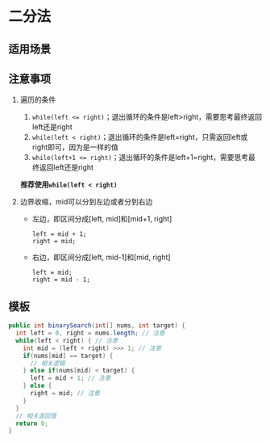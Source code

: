 # 二分法

## 适用场景

## 注意事项

1. 遍历的条件

   1. `while(left <= right)`；退出循环的条件是left>right，需要思考最终返回left还是right
   2. `while(left < right)`；退出循环的条件是left=right，只需返回left或right即可，因为是一样的值
   3. `while(left+1 <= right)`；退出循环的条件是left+1=right，需要思考最终返回left还是right

   **推荐使用`while(left < right)`**

2. 边界收缩，mid可以分到左边或者分到右边

   - 左边，即区间分成[left, mid]和[mid+1, right]

     ```
     left = mid + 1;
     right = mid;
     ```

   - 右边，即区间分成[left, mid-1]和[mid, right]

     ```
     left = mid;
     right = mid - 1;
     ```

     

## 模板

```java
public int binarySearch(int[] nums, int target) {
  int left = 0, right = nums.length; // 注意
  while(left < right) { // 注意
    int mid = (left + right) >>> 1; // 注意
    if(nums[mid] == target) {
      // 相关逻辑
    } else if(nums[mid] < target) {
      left = mid + 1; // 注意
    } else {
      right = mid; // 注意
    }
  }
  // 相关返回值
  return 0;
}
```

